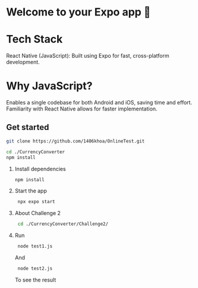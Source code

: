 # Welcome to your Expo app 👋

# Tech Stack
   React Native (JavaScript): Built using Expo for fast, cross-platform development.
# Why JavaScript?
   Enables a single codebase for both Android and iOS, saving time and effort.
   Familiarity with React Native allows for faster implementation.


## Get started
   ```bash
   git clone https://github.com/1406khoa/OnlineTest.git
   ```

   ```bash
   cd ./CurrencyConverter
   npm install
   ```


1. Install dependencies

   ```bash
   npm install
   ```

2. Start the app

   ```bash
    npx expo start
   ```
3. About Challenge 2

   ```bash
    cd ./CurrencyConverter/Challenge2/
   ```
4. Run 
   ```bash
    node test1.js 
   ```
   And
   ```bash
    node test2.js 
   ```
   To see the result

